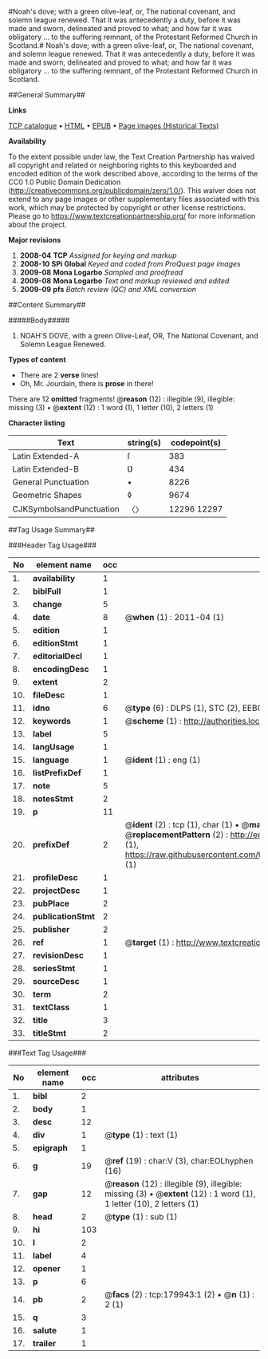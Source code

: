 #Noah's dove; with a green olive-leaf, or, The national covenant, and solemn league renewed. That it was antecedently a duty, before it was made and sworn, delineated and proved to what; and how far it was obligatory ... to the suffering remnant, of the Protestant Reformed Church in Scotland.#
Noah's dove; with a green olive-leaf, or, The national covenant, and solemn league renewed. That it was antecedently a duty, before it was made and sworn, delineated and proved to what; and how far it was obligatory ... to the suffering remnant, of the Protestant Reformed Church in Scotland.

##General Summary##

**Links**

[TCP catalogue](http://www.ota.ox.ac.uk/tcp/)  • 
[HTML](http://tei.it.ox.ac.uk/tcp/Texts-HTML/free/B04/B04495.html)  • 
[EPUB](http://tei.it.ox.ac.uk/tcp/Texts-EPUB/free/B04/B04495.epub) • 
[Page images (Historical Texts)](https://historicaltexts.jisc.ac.uk/eebo-53299203e)

**Availability**

To the extent possible under law, the Text Creation Partnership has waived all copyright and related or neighboring rights to this keyboarded and encoded edition of the work described above, according to the terms of the CC0 1.0 Public Domain Dedication (http://creativecommons.org/publicdomain/zero/1.0/). This waiver does not extend to any page images or other supplementary files associated with this work, which may be protected by copyright or other license restrictions. Please go to https://www.textcreationpartnership.org/ for more information about the project.

**Major revisions**

1. __2008-04__ __TCP__ *Assigned for keying and markup*
1. __2008-10__ __SPi Global__ *Keyed and coded from ProQuest page images*
1. __2009-08__ __Mona Logarbo__ *Sampled and proofread*
1. __2009-08__ __Mona Logarbo__ *Text and markup reviewed and edited*
1. __2009-09__ __pfs__ *Batch review (QC) and XML conversion*

##Content Summary##

#####Body#####

1. NOAH'S DOVE, with a green Olive-Leaf, OR, The National Covenant, and Solemn League Renewed.

**Types of content**

  * There are 2 **verse** lines!
  * Oh, Mr. Jourdain, there is **prose** in there!

There are 12 **omitted** fragments! 
 @__reason__ (12) : illegible (9), illegible: missing (3)  •  @__extent__ (12) : 1 word (1), 1 letter (10), 2 letters (1)

**Character listing**


|Text|string(s)|codepoint(s)|
|---|---|---|
|Latin Extended-A|ſ|383|
|Latin Extended-B|Ʋ|434|
|General Punctuation|•|8226|
|Geometric Shapes|◊|9674|
|CJKSymbolsandPunctuation|〈〉|12296 12297|

##Tag Usage Summary##

###Header Tag Usage###

|No|element name|occ|attributes|
|---|---|---|---|
|1.|__availability__|1||
|2.|__biblFull__|1||
|3.|__change__|5||
|4.|__date__|8| @__when__ (1) : 2011-04 (1)|
|5.|__edition__|1||
|6.|__editionStmt__|1||
|7.|__editorialDecl__|1||
|8.|__encodingDesc__|1||
|9.|__extent__|2||
|10.|__fileDesc__|1||
|11.|__idno__|6| @__type__ (6) : DLPS (1), STC (2), EEBO-CITATION (1), OCLC (1), VID (1)|
|12.|__keywords__|1| @__scheme__ (1) : http://authorities.loc.gov/ (1)|
|13.|__label__|5||
|14.|__langUsage__|1||
|15.|__language__|1| @__ident__ (1) : eng (1)|
|16.|__listPrefixDef__|1||
|17.|__note__|5||
|18.|__notesStmt__|2||
|19.|__p__|11||
|20.|__prefixDef__|2| @__ident__ (2) : tcp (1), char (1)  •  @__matchPattern__ (2) : ([0-9\-]+):([0-9IVX]+) (1), (.+) (1)  •  @__replacementPattern__ (2) : http://eebo.chadwyck.com/downloadtiff?vid=$1&page=$2 (1), https://raw.githubusercontent.com/textcreationpartnership/Texts/master/tcpchars.xml#$1 (1)|
|21.|__profileDesc__|1||
|22.|__projectDesc__|1||
|23.|__pubPlace__|2||
|24.|__publicationStmt__|2||
|25.|__publisher__|2||
|26.|__ref__|1| @__target__ (1) : http://www.textcreationpartnership.org/docs/. (1)|
|27.|__revisionDesc__|1||
|28.|__seriesStmt__|1||
|29.|__sourceDesc__|1||
|30.|__term__|2||
|31.|__textClass__|1||
|32.|__title__|3||
|33.|__titleStmt__|2||


###Text Tag Usage###

|No|element name|occ|attributes|
|---|---|---|---|
|1.|__bibl__|2||
|2.|__body__|1||
|3.|__desc__|12||
|4.|__div__|1| @__type__ (1) : text (1)|
|5.|__epigraph__|1||
|6.|__g__|19| @__ref__ (19) : char:V (3), char:EOLhyphen (16)|
|7.|__gap__|12| @__reason__ (12) : illegible (9), illegible: missing (3)  •  @__extent__ (12) : 1 word (1), 1 letter (10), 2 letters (1)|
|8.|__head__|2| @__type__ (1) : sub (1)|
|9.|__hi__|103||
|10.|__l__|2||
|11.|__label__|4||
|12.|__opener__|1||
|13.|__p__|6||
|14.|__pb__|2| @__facs__ (2) : tcp:179943:1 (2)  •  @__n__ (1) : 2 (1)|
|15.|__q__|3||
|16.|__salute__|1||
|17.|__trailer__|1||
